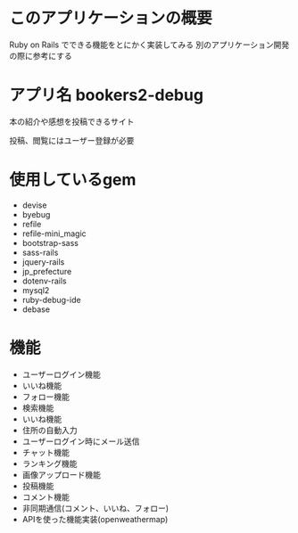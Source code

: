 # このアプリケーションの概要
 Ruby on Rails でできる機能をとにかく実装してみる
 別のアプリケーション開発の際に参考にする

# アプリ名 bookers2-debug　
 本の紹介や感想を投稿できるサイト

 投稿、閲覧にはユーザー登録が必要

# 使用しているgem
 * devise
 * byebug
 * refile
 * refile-mini_magic
 * bootstrap-sass
 * sass-rails
 * jquery-rails
 * jp_prefecture
 * dotenv-rails
 * mysql2
 * ruby-debug-ide
 * debase

# 機能
 * ユーザーログイン機能
 * いいね機能
 * フォロー機能
 * 検索機能
 * いいね機能
 * 住所の自動入力
 * ユーザーログイン時にメール送信
 * チャット機能
 * ランキング機能
 * 画像アップロード機能
 * 投稿機能
 * コメント機能
 * 非同期通信(コメント、いいね、フォロー)
 * APIを使った機能実装(openweathermap)